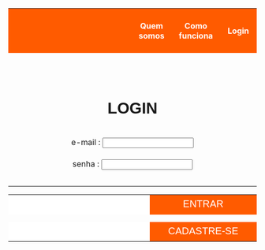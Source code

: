 <html>
	<body>
		<table>
		<tbody>
			<tr height="90">
				<th width="2000" style="background-color:#FF5B00"> </th>
				<th width="175" style="color: white; background-color:#FF5B00"> Quem somos </th>
				<th width="175" style="color: white; background-color:#FF5B00"> Como funciona </th>
				<th width="175" style="color: white; background-color:#FF5B00"> Login </th>
			</tr>
			<tr height="90"> </tr>
			<tr> 
				<td colspan="4" style="font-size:200%; font-family:arial" align="center"> <b> LOGIN </b> </td> 
			</tr>
			<tr height="30"> </tr>
			<tr> 
				<td colspan="4" align="center"> <form> e-mail : <input type="text" name="E-mail"> </td> 
			</tr>
			<tr> 
				<td colspan="4" align="center"> <form> senha : <input type="password" name="Senha"> </td> 
			</tr>
			<tr height="30"> </tr> 
				<table>
					<tr>
						<td height="40" width="380" style="background-color:white"> </td>
						<td width="230" style="background-color:#FF5B00; font-size:125%; font-family:arial; color:#FFFFFF" align="center"> ENTRAR 
					<tr height="15"> </tr>
					<tr>
						<td height="40" style="background-color:white"> </td>
						<td width="230" style="background-color:#FF5B00; font-size:125%; font-family:arial; text-align:center; color:#FFFFFF"> CADASTRE-SE 
				</table>
	
